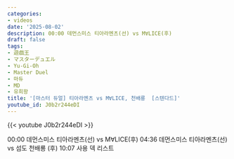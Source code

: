 ```yaml
---
categories:
- videos
date: '2025-08-02'
description: 00:00 데먼스미스 티아라멘츠(선) vs M∀LICE(후)
draft: false
tags:
- 遊戯王
- マスターデュエル
- Yu-Gi-Oh
- Master Duel
- 마듀
- MD
- 유희왕
title: '[마스터 듀얼] 티아라멘츠 vs M∀LICE, 천배룡  [스텐다드]'
youtube_id: J0b2r244eDI
---
```



{{< youtube J0b2r244eDI >}}

00:00 데먼스미스 티아라멘츠(선) vs M∀LICE(후)
04:36 데먼스미스 티아라멘츠(선) vs 섬도 천배룡 (후)
10:07 사용 덱 리스트